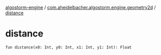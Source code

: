 [algostorm-engine](../index.md) / [com.aheidelbacher.algostorm.engine.geometry2d](index.md) / [distance](.)

# distance

`fun distance(x0: Int, y0: Int, x1: Int, y1: Int): Float`